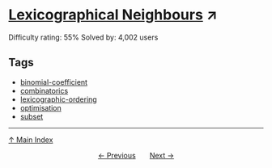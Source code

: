 # [Lexicographical Neighbours](https://projecteuler.net/problem=158) ↗️

Difficulty rating: 55%
Solved by: 4,002 users
## Tags

- [binomial-coefficient](../tags/binomial-coefficient.md)
- [combinatorics](../tags/combinatorics.md)
- [lexicographic-ordering](../tags/lexicographic-ordering.md)
- [optimisation](../tags/optimisation.md)
- [subset](../tags/subset.md)



---

[↑ Main Index](../README.md)


<div align=center><a href='157.md'>← Previous</a> &nbsp;&nbsp; &nbsp;&nbsp;  <a href='159.md'>Next →</a></div>
